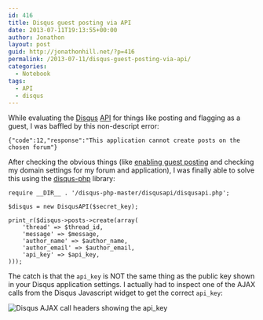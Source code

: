 ```yaml
---
id: 416
title: Disqus guest posting via API
date: 2013-07-11T19:13:55+00:00
author: Jonathon
layout: post
guid: http://jonathonhill.net/?p=416
permalink: /2013-07-11/disqus-guest-posting-via-api/
categories:
  - Notebook
tags:
  - API
  - disqus
---
```

While evaluating the <a href="http://disqus.com/" target="_blank">Disqus</a> <a href="http://disqus.com/api/docs/" target="_blank">API</a> for things like posting and flagging as a guest, I was baffled by this non-descript error:

    {"code":12,"response":"This application cannot create posts on the chosen forum"}

After checking the obvious things (like <a href="http://help.disqus.com/customer/portal/articles/832187-guest-commenting" target="_blank">enabling guest posting</a> and checking my domain settings for my forum and application), I was finally able to solve this using the [disqus-php](https://github.com/disqus/disqus-php) library:

    require __DIR__ . '/disqus-php-master/disqusapi/disqusapi.php';
    
    $disqus = new DisqusAPI($secret_key);
    
    print_r($disqus->posts->create(array(
        'thread' => $thread_id,
        'message' => $message,
        'author_name' => $author_name,
        'author_email' => $author_email,
        'api_key' => $api_key,
    )));
    

The catch is that the `api_key` is NOT the same thing as the public key shown in your Disqus application settings. I actually had to inspect one of the AJAX calls from the Disqus Javascript widget to get the correct `api_key`:

![Disqus AJAX call headers showing the api_key](http://i.stack.imgur.com/m2bif.png)